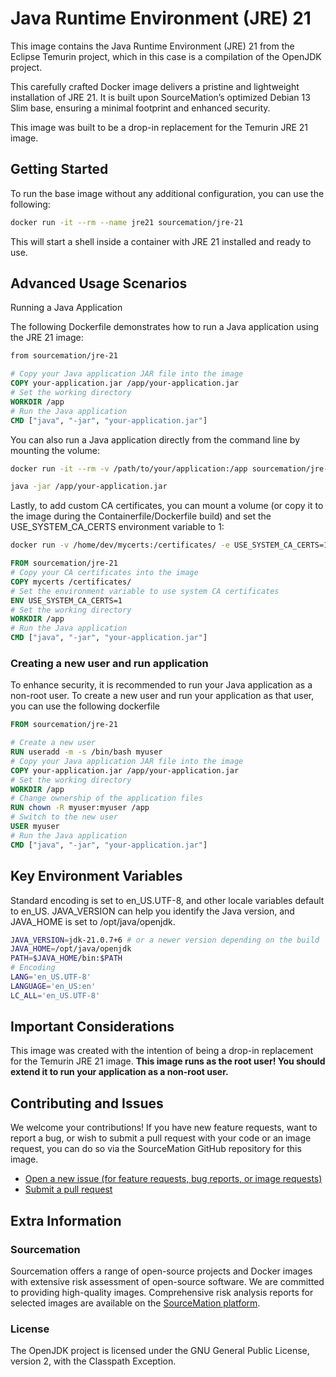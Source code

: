 # Java Runtime Environment (JRE) 21

This image contains the Java Runtime Environment (JRE) 21 from the Eclipse
Temurin project, which in this case is a compilation of the OpenJDK project.

This carefully crafted Docker image delivers a pristine and lightweight
installation of JRE 21. It is built upon SourceMation’s optimized Debian 13 Slim
base, ensuring a minimal footprint and enhanced security.

This image was built to be a drop-in replacement for the Temurin JRE 21 image.

## Getting Started

To run the base image without any additional configuration, you can use the
following:

```bash
docker run -it --rm --name jre21 sourcemation/jre-21
```

This will start a shell inside a container with JRE 21 installed and ready to
use.

## Advanced Usage Scenarios
Running a Java Application

The following Dockerfile demonstrates how to run a Java application using the
JRE 21 image:

```dockerfile
from sourcemation/jre-21

# Copy your Java application JAR file into the image
COPY your-application.jar /app/your-application.jar
# Set the working directory
WORKDIR /app
# Run the Java application
CMD ["java", "-jar", "your-application.jar"]
```

You can also run a Java application directly from the command line by mounting
the volume:

```bash
docker run -it --rm -v /path/to/your/application:/app sourcemation/jre-21

java -jar /app/your-application.jar
```

Lastly, to add custom CA certificates, you can mount a volume (or copy
it to the image during the Containerfile/Dockerfile build) and set the
USE_SYSTEM_CA_CERTS environment variable to 1:

```bash
docker run -v /home/dev/mycerts:/certificates/ -e USE_SYSTEM_CA_CERTS=1 sourcemation/jre-21
```

```Dockerfile
FROM sourcemation/jre-21
# Copy your CA certificates into the image
COPY mycerts /certificates/
# Set the environment variable to use system CA certificates
ENV USE_SYSTEM_CA_CERTS=1
# Set the working directory
WORKDIR /app
# Run the Java application
CMD ["java", "-jar", "your-application.jar"]
```

### Creating a new user and run application

To enhance security, it is recommended to run your Java application as a
non-root user. To create a new user and run your application as that user, you
can use the following dockerfile

```dockerfile
FROM sourcemation/jre-21

# Create a new user
RUN useradd -m -s /bin/bash myuser
# Copy your Java application JAR file into the image
COPY your-application.jar /app/your-application.jar
# Set the working directory
WORKDIR /app
# Change ownership of the application files
RUN chown -R myuser:myuser /app
# Switch to the new user
USER myuser
# Run the Java application
CMD ["java", "-jar", "your-application.jar"]
```

## Key Environment Variables

Standard encoding is set to en_US.UTF-8, and other locale variables default
to en_US. JAVA_VERSION can help you identify the Java version, and
JAVA_HOME is set to /opt/java/openjdk.

```bash
JAVA_VERSION=jdk-21.0.7+6 # or a newer version depending on the build
JAVA_HOME=/opt/java/openjdk
PATH=$JAVA_HOME/bin:$PATH
# Encoding
LANG='en_US.UTF-8'
LANGUAGE='en_US:en'
LC_ALL='en_US.UTF-8'
```

## Important Considerations

This image was created with the intention of being a drop-in replacement for
the Temurin JRE 21 image. **This image runs as the root user! You should
extend it to run your application as a non-root user.**

## Contributing and Issues

We welcome your contributions! If you have new feature requests, want to report
a bug, or wish to submit a pull request with your code or an image request, you
can do so via the SourceMation GitHub repository for this image.

- [Open a new issue (for feature requests, bug reports, or image requests)](https://github.com/SourceMation/images/issues/new/choose)
- [Submit a pull request](https://github.com/SourceMation/images/compare)

## Extra Information

### Sourcemation

Sourcemation offers a range of open-source projects and Docker images with
extensive risk assessment of open-source software. We are committed to providing
high-quality images. Comprehensive risk analysis reports for selected images
are available on the [SourceMation platform](https://www.sourcemation.com/).

### License

The OpenJDK project is licensed under the GNU General Public License, version 2, with the Classpath Exception.
